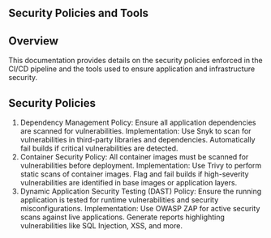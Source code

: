 ## Security Policies and Tools

## Overview
This documentation provides details on the security policies enforced in the CI/CD pipeline and the tools used to ensure application and infrastructure security.

## Security Policies
1. Dependency Management
Policy: Ensure all application dependencies are scanned for vulnerabilities.
Implementation:
Use Snyk to scan for vulnerabilities in third-party libraries and dependencies.
Automatically fail builds if critical vulnerabilities are detected.
2. Container Security
Policy: All container images must be scanned for vulnerabilities before deployment.
Implementation:
Use Trivy to perform static scans of container images.
Flag and fail builds if high-severity vulnerabilities are identified in base images or application layers.
3. Dynamic Application Security Testing (DAST)
Policy: Ensure the running application is tested for runtime vulnerabilities and security misconfigurations.
Implementation:
Use OWASP ZAP for active security scans against live applications.
Generate reports highlighting vulnerabilities like SQL Injection, XSS, and more.